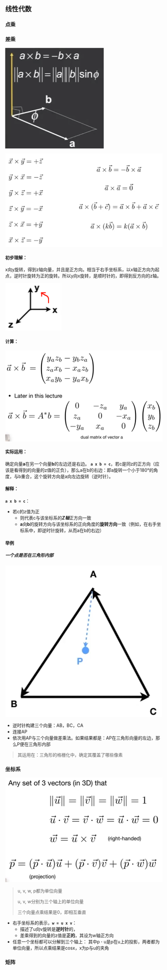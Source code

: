 ## 线性代数

### 点乘

### 差乘

![1680781565323](./assets/1680781565323.png)

![1680778359554](./assets/1680778359554.png)

#### 初步理解：

x向y旋转，得到z轴向量，并且是正方向。相当于右手坐标系，以x轴正方向为起点，逆时针旋转为正的旋转。所以y向x旋转，是顺时针的，即得到反方向的z轴。

![1680778910790](./assets/1680778910790.png)

#### 计算：

![1680778720662](./assets/1680778720662.png)

#### 实际运用：

确定向量**a**在另一个向量**b**的左边还是右边。
**`a x b = c`**，若c是同z的正方向（应该是看得到的向量的z值的正负），那么a在b的右边：即a旋转一个小于180°的角度，与b重合，这个旋转方向是a向左边旋转（逆时针）。

#### 解释：

**`a x b = c`**：

- 若c的z值为正
  - 则代表c与该坐标系的***Z轴***正方向一致
  - **a**向**b**的旋转方向与该坐标系的正向角度的**旋转方向**一致（例如，在右手坐标系中，即逆时针旋转，从而a在b的右边）

#### 举例

##### 一个点是否在三角形内部

![1680781915124](./assets/1680781915124.png)

- 逆时针构建三个向量：AB，BC，CA
- 连接AP
- 依次用AP与三个向量做差乘法。如果结果都是：AP在三角形向量的左边，那么P便在三角形内部

> 其运用在：三角形的格栅化中，确定其覆盖了哪些像素

### 坐标系

![1680782593950](./assets/1680782593950.png)

> u, v, w, p都为单位向量
>
> u, v, w分别为三个轴上的单位向量
>
> 三个向量点乘结果是0，即相互垂直

- 右手坐标系的表示，**`w = u x v`**：
  - 描述了u向v旋转是**逆时针**的，
  - 差乘得到的向量的z值是**正的**，其设为w轴正方向
- 任意一个坐标都可以分解到三个轴上：
  其中p **·** u是p在u上的投影，两者都为单位向量，所以点乘结果是cosx，x为p与u的夹角

### 矩阵



